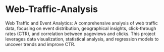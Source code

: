 # Web-Traffic-Analysis
Web Traffic and Event Analytics: A comprehensive analysis of web traffic data, focusing on event distribution, geographical insights, click-through rates (CTR), and correlation between pageviews and clicks. This project leverages data visualization, statistical analysis, and regression models to uncover trends and improve CTR.

